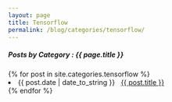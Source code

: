 ```yaml
---
layout: page
title: Tensorflow
permalink: /blog/categories/tensorflow/
---
```


<h5> Posts by Category : {{ page.title }} </h5>

<div class="card">
{% for post in site.categories.tensorflow %}
 <li class="category-posts"><span>{{ post.date | date_to_string }}</span> &nbsp; <a href="{{ post.url }}">{{ post.title }}</a></li>
{% endfor %}
</div>